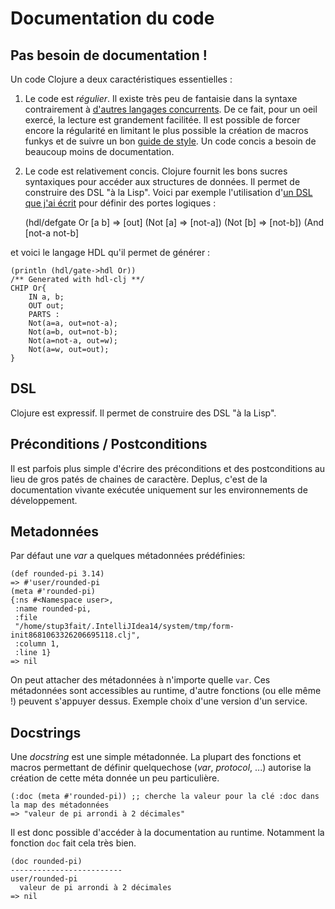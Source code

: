 # Documentation du code

## Pas besoin de documentation !

Un code Clojure a deux caractéristiques essentielles :

1. Le code est *régulier*. Il existe très peu de fantaisie dans la syntaxe contrairement à [d'autres langages concurrents](http://brenocon.com/scalacheat). De ce fait, pour un oeil exercé, la lecture est grandement facilitée. Il est possible de forcer encore la régularité en limitant le plus possible la création de macros funkys et de suivre un bon [guide de style](https://github.com/bbatsov/clojure-style-guide).
Un code concis a besoin de beaucoup moins de documentation.

2. Le code est relativement concis. Clojure fournit les bons sucres syntaxiques pour accéder aux structures de données. Il permet de construire des DSL "à la Lisp". Voici par exemple l'utilisation d'[un DSL que j'ai écrit](https://github.com/jprudent/hdl-clj/blob/master/src/hdl_clj/core.clj) pour définir des portes logiques :


    (hdl/defgate Or [a b] => [out]
                 (Not [a] => [not-a])
                 (Not [b] => [not-b])
                 (And [not-a not-b] 
             
et voici le langage HDL qu'il permet de générer :

    (println (hdl/gate->hdl Or))
    /** Generated with hdl-clj **/
    CHIP Or{
        IN a, b;
        OUT out;
        PARTS :
        Not(a=a, out=not-a);
        Not(a=b, out=not-b);
        Not(a=not-a, out=w);
        Not(a=w, out=out);
    }

## DSL
Clojure est expressif. Il permet de construire des DSL "à la Lisp".

## Préconditions / Postconditions
Il est parfois plus simple d'écrire des préconditions et des postconditions au lieu de gros patés de chaines de caractère. Deplus, c'est de la documentation vivante exécutée uniquement sur les environnements de développement.

## Metadonnées
Par défaut une _var_ a quelques métadonnées prédéfinies:

    (def rounded-pi 3.14)
    => #'user/rounded-pi
    (meta #'rounded-pi)
    {:ns #<Namespace user>,
     :name rounded-pi,
     :file
     "/home/stup3fait/.IntelliJIdea14/system/tmp/form-init8681063326206695118.clj",
     :column 1,
     :line 1}
    => nil
    
On peut attacher des métadonnées à n'importe quelle `var`.
Ces métadonnées sont accessibles au runtime, d'autre fonctions (ou elle même !) peuvent s'appuyer dessus.
Exemple choix d'une version d'un service.

## Docstrings
Une _docstring_ est une simple métadonnée. La plupart des fonctions et macros permettant de définir quelquechose (_var_, _protocol_, ...) autorise la création de cette méta donnée un peu particulière.

    (:doc (meta #'rounded-pi)) ;; cherche la valeur pour la clé :doc dans la map des métadonnées
    => "valeur de pi arrondi à 2 décimales"

Il est donc possible d'accéder à la documentation au runtime. Notamment la fonction `doc` fait cela très bien.

    (doc rounded-pi)
    -------------------------
    user/rounded-pi
      valeur de pi arrondi à 2 décimales
    => nil

 
